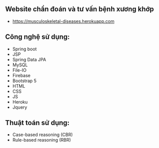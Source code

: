 ## Website chẩn đoán và tư vấn bệnh xương khớp
- https://musculoskeletal-diseases.herokuapp.com

## Công nghệ sử dụng:
- Spring boot
- JSP
- Spring Data JPA
- MySQL
- File-IO
- Firebase
- Bootstrap 5
- HTML
- CSS
- JS
- Heroku
- Jquery

## Thuật toán sử dụng:
- Case-based reasoning (CBR)
- Rule-based reasoning (RBR)
